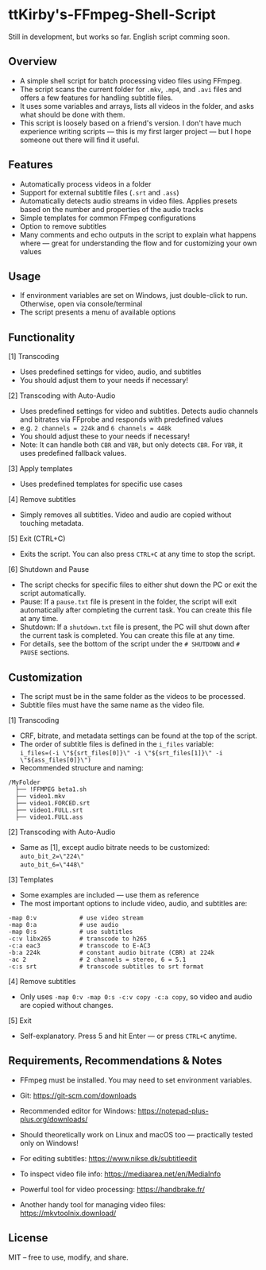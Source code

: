 # ttKirby's-FFmpeg-Shell-Script

Still in development, but works so far. English script comming soon.

## Overview

- A simple shell script for batch processing video files using FFmpeg.
- The script scans the current folder for `.mkv`, `.mp4`, and `.avi` files and offers a few features for handling subtitle files.
- It uses some variables and arrays, lists all videos in the folder, and asks what should be done with them.
- This script is loosely based on a friend's version. I don't have much experience writing scripts — this is my first larger project — but I hope someone out there will find it useful.

## Features

- Automatically process videos in a folder
- Support for external subtitle files (`.srt` and `.ass`)
- Automatically detects audio streams in video files. Applies presets based on the number and properties of the audio tracks
- Simple templates for common FFmpeg configurations
- Option to remove subtitles
- Many comments and echo outputs in the script to explain what happens where — great for understanding the flow and for customizing your own values

## Usage

- If environment variables are set on Windows, just double-click to run. Otherwise, open via console/terminal
- The script presents a menu of available options

## Functionality

[1] Transcoding  
- Uses predefined settings for video, audio, and subtitles  
- You should adjust them to your needs if necessary!

[2] Transcoding with Auto-Audio  
- Uses predefined settings for video and subtitles. Detects audio channels and bitrates via FFprobe and responds with predefined values  
- e.g. `2 channels = 224k` and `6 channels = 448k`  
- You should adjust these to your needs if necessary!  
- Note: It can handle both `CBR` and `VBR`, but only detects `CBR`. For `VBR`, it uses predefined fallback values.

[3] Apply templates  
- Uses predefined templates for specific use cases

[4] Remove subtitles  
- Simply removes all subtitles. Video and audio are copied without touching metadata.

[5] Exit (CTRL+C)  
- Exits the script. You can also press `CTRL+C` at any time to stop the script.

[6] Shutdown and Pause  
- The script checks for specific files to either shut down the PC or exit the script automatically.
- Pause: If a `pause.txt` file is present in the folder, the script will exit automatically after completing the current task. You can create this file at any time.
- Shutdown: If a `shutdown.txt` file is present, the PC will shut down after the current task is completed. You can create this file at any time.
- For details, see the bottom of the script under the `# SHUTDOWN` and `# PAUSE` sections.

## Customization

- The script must be in the same folder as the videos to be processed.  
- Subtitle files must have the same name as the video file.

[1] Transcoding  
- CRF, bitrate, and metadata settings can be found at the top of the script.  
- The order of subtitle files is defined in the `i_files` variable:  
  `i_files=(-i \"${srt_files[0]}\" -i \"${srt_files[1]}\" -i \"${ass_files[0]}\")`  
- Recommended structure and naming:

```
/MyFolder
  ├── !FFMPEG beta1.sh
  ├── video1.mkv
  ├── video1.FORCED.srt
  ├── video1.FULL.srt
  ├── video1.FULL.ass
```

[2] Transcoding with Auto-Audio  
- Same as [1], except audio bitrate needs to be customized:  
  `auto_bit_2=\"224\"`  
  `auto_bit_6=\"448\"`

[3] Templates  
- Some examples are included — use them as reference  
- The most important options to include video, audio, and subtitles are:

```
-map 0:v            # use video stream
-map 0:a            # use audio
-map 0:s            # use subtitles
-c:v libx265        # transcode to h265
-c:a eac3           # transcode to E-AC3
-b:a 224k           # constant audio bitrate (CBR) at 224k
-ac 2               # 2 channels = stereo, 6 = 5.1
-c:s srt            # transcode subtitles to srt format
```

[4] Remove subtitles  
- Only uses `-map 0:v -map 0:s -c:v copy -c:a copy`, so video and audio are copied without changes.

[5] Exit  
- Self-explanatory. Press 5 and hit Enter — or press `CTRL+C` anytime.

## Requirements, Recommendations & Notes

- FFmpeg must be installed. You may need to set environment variables.
- Git: https://git-scm.com/downloads  
- Recommended editor for Windows: https://notepad-plus-plus.org/downloads/  
- Should theoretically work on Linux and macOS too — practically tested only on Windows!  
- For editing subtitles: https://www.nikse.dk/subtitleedit  
- To inspect video file info: https://mediaarea.net/en/MediaInfo  

- Powerful tool for video processing: https://handbrake.fr/  
- Another handy tool for managing video files: https://mkvtoolnix.download/

## License

MIT – free to use, modify, and share.
